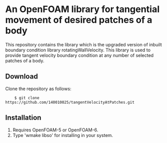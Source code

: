 # An OpenFOAM library for tangential movement of desired patches of a body

This repository contains the library which is the upgraded version of inbuilt boundary condition library rotatingWallVelocity. This library is used to provide tangent velocity boundary condition at any number of selected patches of a body. 

## Download

Clone the repository as follows:
```
    $ git clone https://github.com/140010025/tangentVelocityAtPatches.git
```
## Installation

1. Requires OpenFOAM-5 or OpenFOAM-6.
2. Type 'wmake libso' for installing in your system.
